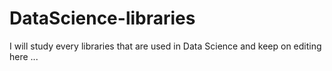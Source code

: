 # DataScience-libraries
 I will study every libraries that are used in Data Science and keep on editing here ...
 
